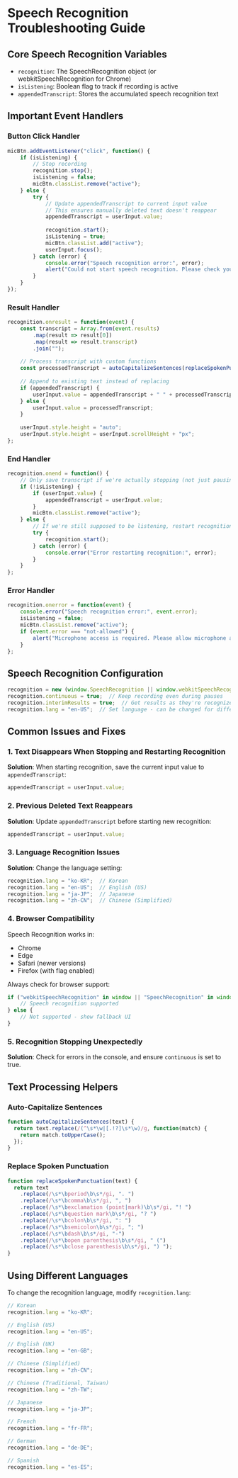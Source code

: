 # Speech Recognition Troubleshooting Guide

## Core Speech Recognition Variables

- `recognition`: The SpeechRecognition object (or webkitSpeechRecognition for Chrome)
- `isListening`: Boolean flag to track if recording is active
- `appendedTranscript`: Stores the accumulated speech recognition text

## Important Event Handlers

### Button Click Handler
```javascript
micBtn.addEventListener("click", function() {
    if (isListening) {
        // Stop recording
        recognition.stop();
        isListening = false;
        micBtn.classList.remove("active");
    } else {
        try {
            // Update appendedTranscript to current input value 
            // This ensures manually deleted text doesn't reappear
            appendedTranscript = userInput.value;
            
            recognition.start();
            isListening = true;
            micBtn.classList.add("active");
            userInput.focus();
        } catch (error) {
            console.error("Speech recognition error:", error);
            alert("Could not start speech recognition. Please check your browser settings.");
        }
    }
});
```

### Result Handler
```javascript
recognition.onresult = function(event) {
    const transcript = Array.from(event.results)
        .map(result => result[0])
        .map(result => result.transcript)
        .join("");
    
    // Process transcript with custom functions
    const processedTranscript = autoCapitalizeSentences(replaceSpokenPunctuation(transcript));
    
    // Append to existing text instead of replacing
    if (appendedTranscript) {
        userInput.value = appendedTranscript + " " + processedTranscript;
    } else {
        userInput.value = processedTranscript;
    }
    
    userInput.style.height = "auto";
    userInput.style.height = userInput.scrollHeight + "px";
};
```

### End Handler
```javascript
recognition.onend = function() {
    // Only save transcript if we're actually stopping (not just pausing)
    if (!isListening) {
        if (userInput.value) {
            appendedTranscript = userInput.value;
        }
        micBtn.classList.remove("active");
    } else {
        // If we're still supposed to be listening, restart recognition
        try {
            recognition.start();
        } catch (error) {
            console.error("Error restarting recognition:", error);
        }
    }
};
```

### Error Handler
```javascript
recognition.onerror = function(event) {
    console.error("Speech recognition error:", event.error);
    isListening = false;
    micBtn.classList.remove("active");
    if (event.error === "not-allowed") {
        alert("Microphone access is required. Please allow microphone access in your browser settings.");
    }
};
```

## Speech Recognition Configuration

```javascript
recognition = new (window.SpeechRecognition || window.webkitSpeechRecognition)();
recognition.continuous = true;  // Keep recording even during pauses
recognition.interimResults = true;  // Get results as they're recognized
recognition.lang = "en-US";  // Set language - can be changed for different languages
```

## Common Issues and Fixes

### 1. Text Disappears When Stopping and Restarting Recognition
**Solution**: When starting recognition, save the current input value to `appendedTranscript`:
```javascript
appendedTranscript = userInput.value;
```

### 2. Previous Deleted Text Reappears
**Solution**: Update `appendedTranscript` before starting new recognition:
```javascript
appendedTranscript = userInput.value;
```

### 3. Language Recognition Issues
**Solution**: Change the language setting:
```javascript
recognition.lang = "ko-KR";  // Korean
recognition.lang = "en-US";  // English (US)
recognition.lang = "ja-JP";  // Japanese
recognition.lang = "zh-CN";  // Chinese (Simplified)
```

### 4. Browser Compatibility
Speech Recognition works in:
- Chrome
- Edge
- Safari (newer versions)
- Firefox (with flag enabled)

Always check for browser support:
```javascript
if ("webkitSpeechRecognition" in window || "SpeechRecognition" in window) {
    // Speech recognition supported
} else {
    // Not supported - show fallback UI
}
```

### 5. Recognition Stopping Unexpectedly
**Solution**: Check for errors in the console, and ensure `continuous` is set to true.

## Text Processing Helpers

### Auto-Capitalize Sentences
```javascript
function autoCapitalizeSentences(text) {
  return text.replace(/(^\s*\w|[.!?]\s*\w)/g, function(match) {
    return match.toUpperCase();
  });
}
```

### Replace Spoken Punctuation
```javascript
function replaceSpokenPunctuation(text) {
  return text
    .replace(/\s*\bperiod\b\s*/gi, ". ")
    .replace(/\s*\bcomma\b\s*/gi, ", ")
    .replace(/\s*\bexclamation (point|mark)\b\s*/gi, "! ")
    .replace(/\s*\bquestion mark\b\s*/gi, "? ")
    .replace(/\s*\bcolon\b\s*/gi, ": ")
    .replace(/\s*\bsemicolon\b\s*/gi, "; ")
    .replace(/\s*\bdash\b\s*/gi, "-")
    .replace(/\s*\bopen parenthesis\b\s*/gi, " (")
    .replace(/\s*\bclose parenthesis\b\s*/gi, ") ");
}
```

## Using Different Languages

To change the recognition language, modify `recognition.lang`:

```javascript
// Korean
recognition.lang = "ko-KR";

// English (US)
recognition.lang = "en-US";

// English (UK) 
recognition.lang = "en-GB";

// Chinese (Simplified)
recognition.lang = "zh-CN";

// Chinese (Traditional, Taiwan)
recognition.lang = "zh-TW";

// Japanese
recognition.lang = "ja-JP";

// French
recognition.lang = "fr-FR";

// German
recognition.lang = "de-DE";

// Spanish
recognition.lang = "es-ES";
``` 